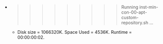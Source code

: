 * >>>>>>>>> Running inst-min-con-00-apt-custom-repository.sh ...
  * Disk size = 1066320K. Space Used = 4536K. Runtime = 00:00:00:02.
